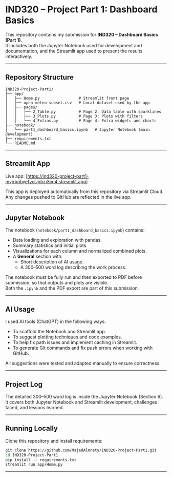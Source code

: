 # IND320 – Project Part 1: Dashboard Basics

This repository contains my submission for **IND320 – Dashboard Basics (Part 1)**.  
It includes both the Jupyter Notebook used for development and documentation, and the Streamlit app used to present the results interactively.

---

## Repository Structure
```
IND320-Project-Part1/
├── app/
│   ├── Home.py                 # Streamlit front page
│   ├── open-meteo-subset.csv   # Local dataset used by the app
│   ├── pages/
│   │   ├── 2_Table.py          # Page 2: Data table with sparklines
│   │   ├── 3_Plots.py          # Page 3: Plots with filters
│   │   └── 4_Extras.py         # Page 4: Extra widgets and charts
├── notebook/
│   └── part1_dashboard_basics.ipynb   # Jupyter Notebook (main development)
├── requirements.txt
└── README.md
```

---

## Streamlit App
Live app: [https://ind320-project-part1-mvjrbnbyefycsijdcn3im4.streamlit.app]

This app is deployed automatically from this repository via Streamlit Cloud.  
Any changes pushed to GitHub are reflected in the live app.

---

## Jupyter Notebook
The notebook (`notebook/part1_dashboard_basics.ipynb`) contains:
- Data loading and exploration with pandas.
- Summary statistics and initial plots.
- Visualizations for each column and normalized combined plots.
- A **General** section with:
    - Short description of AI usage.
    - A 300–500 word log describing the work process.

The notebook must be fully run and then exported to PDF before submission, so that outputs and plots are visible.  
Both the `.ipynb` and the PDF export are part of this submission.

---

## AI Usage
I used AI tools (ChatGPT) in the following ways:
- To scaffold the Notebook and Streamlit app.
- To suggest plotting techniques and code examples.
- To help fix path issues and implement caching in Streamlit.
- To generate Git commands and fix push errors when working with GitHub.

All suggestions were tested and adapted manually to ensure correctness.

---

## Project Log
The detailed 300–500 word log is inside the Jupyter Notebook (Section 6).  
It covers both Jupyter Notebook and Streamlit development, challenges faced, and lessons learned.

---

## Running Locally
Clone this repository and install requirements:

```bash
git clone https://github.com/MajedAlmnety/IND320-Project-Part1.git
cd IND320-Project-Part1
pip install -r requirements.txt
streamlit run app/Home.py
```

---

